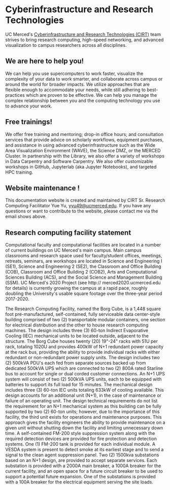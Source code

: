 # Cyberinfrastructure and Research Technologies <!-- {docsify-ignore-all} -->


UC Merced's [Cyberinfrastructure
and Research Technologies (CIRT)](https://it.ucmerced.edu/CIRT) team strives to bring research
computing, high-speed networking, and advanced visualization to campus
researchers across all disciplines.

## We are here to help you!

We can help you use supercomputers to work faster, visualize the complexity of your data to work smarter, and collaborate across campus or around the world for broader impacts. We utilize approaches that are flexible enough to accommodate your needs, while still adhering to best-practices which are proven to be effective. We can help you manage the complex relationship between you and the computing technology you use to advance your work.


## Free trainings!
We offer free training and mentoring; drop-in office hours; and consultation services that provide advice on scholarly workflows, equipment purchases, and assistance in using advanced cyberinfrastructure such as the Wide Area Visualization Environment (WAVE), the Science DMZ, or the MERCED Cluster. In partnership with the Library, we also offer a variety of workshops in Data Carpentry and Software Carpentry. We also offer customizable workshops in GitHub, Jupyterlab (aka Jupyter Notebooks), and targeted HPC training.

## Website maintenance !
This documentation website is created and maintained by CIRT Sr. Research Computing Facilitator Yue Yu, yyu49@ucmerced.edu. If you have any questions or want to contribute to the website, please contact me via the email shows above. 

## Research computing facility statement
Computational faculty and computational facilities are located in a number of current buildings on UC Merced's main campus.  Main campus classrooms and research space used for faculty/student offices, meetings, retreats, seminars, are workshops are located in Science and Engineering I (SE1), Science and Engineering 2 (SE2), the Classroom and Office Building (COB), Classroom and Office Building 2 (COB2), Arts and Computational Sciences Building (ACS), and the Social Science and Management Building (SSM). UC Merced's 2020 Project (see http:// merced2020.ucmerced.edu for details) is currently growing the campus at a rapid pace, roughly doubling the University's usable square footage over the three-year period 2017-2020.
 
The Research Computing Facility, named the Borg Cube, is a 1,448 square foot pre-manufactured, self-contained, fully serviceable data center-style building comprised of two (2) transportable modular containers, one section for electrical distribution and the other to house research computing machines. The design includes three (3) 60-ton Indirect Evaporative Cooling (IEC) mechanical units to be located outside, adjacent to the structure. The Borg Cube houses twenty (20) 19"-24" racks with 51U per rack, totaling 1020U and provides 400kW of N+1 redundant power capacity at the rack bus, providing the ability to provide individual racks with either redundant or non-redundant power supply units. The design includes two (2) 500kVA PDU's each fed from separate sources backed up from dedicated 500kVA UPS which are connected to two (2) 800A rated Starline bus to account for single or dual corded customer connections. An N+1 UPS system will consist of two (2) 500kVA UPS units, each to be equipped with batteries to support its full load for 15 minutes. The mechanical design includes three (3) 60-ton IEC units totaling 633kW of cooling available. This design accounts for an additional unit (N+1), in the case of maintenance or failure of an operating unit. The design technical requirements do not list the requirement for an N+1 mechanical system as this building can be fully supported by two (2) 60-ton units; however, due to the importance of this facility, the third unit exists for operations and maintenance purposes. This approach gives the facility engineers the ability to provide maintenance on a given unit without shutting down the facility and limiting unnecessary down time. A self-contained FM-200 style suppression system along with the required detection devices are provided for fire protection and detection systems. One (1) FM-200 tank is provided for each individual module. A VESDA system is present to detect smoke at its earliest stage and to send a signal to the clean agent suppression panel. Two (2) 1500kva substations based on an N+1 design, are provided to accept separate services. Each substation is provided with a 2000A main breaker, a 1000A breaker for the current facility, and an open space for a future circuit breaker to be used to support a potential future expansion. One of the substations is provided with a 100A breaker for the electrical equipment serving the site loads.